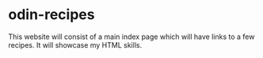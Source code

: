 # odin-recipes
This website will consist of a main index page which will have links to a few recipes. It will showcase my HTML skills.